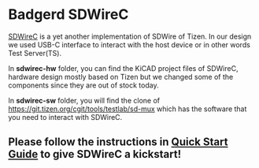 # Badgerd SDWireC
[SDWireC](https://badgerd.nl/sdwirec) is a yet another implementation of SDWire of Tizen. In our design we used USB-C interface to interact with the host device or in other words Test Server(TS).

In **sdwirec-hw** folder, you can find the KiCAD project files of SDWireC, hardware design mostly based on Tizen but we changed some of the components since they are out of stock today.

In **sdwirec-sw** folder, you will find the clone of https://git.tizen.org/cgit/tools/testlab/sd-mux which has the software that you need to interact with SDWireC.

## Please follow the instructions in [Quick Start Guide](https://badgerd.nl/sdwirec/#quick-start) to give SDWireC a kickstart!
